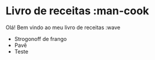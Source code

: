 # Livro de receitas :man-cook
Olá! Bem vindo ao meu livro de receitas :wave
 - Strogonoff de frango
 - Pavê
 - Teste
